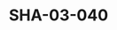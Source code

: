 ---
pid: SHA-03-040
title: SHA-03-040
language: en
collection: Sharhabil Ahmed
original_label: 
rights: Sharhabil Ahmed
location_of_original: Sharhabil Ahmed
photographer_or_studio: Tunisian Ministry of Information
scanned_from: photograph 18.1 by 23.9
_date: '1965'
location: Tunisia, Tunis
description: Sharhabil Ahmed and band
additional_notes: 
permission_display: 'yes'
on_server: 'no'
on_website: 'no'
permalink: "/archive/en/sha-03-040.html"
layout: photo-page
---